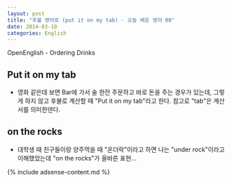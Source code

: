 ```yaml
---
layout: post
title: "후불 영어로 (put it on my tab) - 오늘 배운 영어 08"
date: 2014-03-10
categories: English
---
```


OpenEnglish - Ordering Drinks

## Put it on my tab
- 영화 같은데 보면 Bar에 가서 술 한잔 주문하고 바로 돈을 주는 경우가 있는데, 그렇게 하지 않고 후불로 계산할 때 "Put it on my tab"라고 한다. 참고로 "tab"은 계산서를 의미한댄다.

## on the rocks
- 대학생 때 친구들이랑 양주먹을 때 "온더락"이라고 하면 나는 "under rock"이라고 이해했었는데 "on the rocks"가 올바른 표현...

{% include adsense-content.md %}
